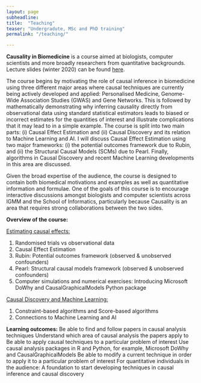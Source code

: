 ```yaml
---
layout: page
subheadline:
title:  "Teaching"
teaser: "Undergradute, MSc and PhD training"
permalink: "/teaching/"

---
```

<strong>Causality in Biomedicine</strong> is a course aimed at biologists, computer scientists and more broadly researchers from quantitative backgrounds. Lecture slides (winter 2020) can be found [here][1].

The course begins by motivating the role of causal inference in biomedicine using three different major areas where causal techniques are currently being actively developed and applied: Personalised Medicine, Genome-Wide Association Studies (GWAS) and Gene Networks. This is followed by mathematically demonstrating why inferring causality directly from observational data using standard statistical estimators leads to biased or incorrect estimates for the quantities of interest and illustrate complications that it may lead to in a simple example. The course is split into two main parts: (i) Causal Effect Estimation and (ii) Causal Discovery and its relation to Machine Learning and AI. I will discuss Causal Effect Estimation using two major frameworks: (i) the potential outcomes framework due to Rubin, and (ii) the Structural Causal Models (SCMs) due to Pearl. Finally, algorithms in Causal Discovery and recent Machine Learning developments in this area are discussed. 

Given the broad expertise of the audience, the course is designed to contain both biomedical motivations and examples as well as quantitative information and formulae. One of the goals of this course is to encourage interactive discussions amongst biologists and computer scientists across IGMM and the School of Informatics, particularly because Causality is an area that requires strong collaborations between the two sides.

<strong>Overview of the course:</strong>

<u>Estimating causal effects:</u>
1. Randomised trials vs observational data
2. Causal Effect Estimation
3. Rubin: Potential outcomes framework (observed & unobserved confounders)
4. Pearl: Structural causal models framework (observed & unobserved confounders)
5. Computer simulations and numerical exercises: Introducing Microsoft DoWhy and CausalGraphicalModels Python package

<u>Causal Discovery and Machine Learning:</u>
1. Constraint-based algorithms and Score-based algorithms
2. Connections to Machine Learning and AI


<strong>Learning outcomes:</strong>
Be able to find and follow papers in causal analysis techniques 
Understand which area of causal analysis the papers apply to
Be able to apply causal techniques to a particular problem of interest 
Use causal analysis packages in R and Python, for example, Microsoft DoWhy and CausalGraphicalModels
Be able to modify a current technique in order to apply it to a particular problem of interest 
For quantitative individuals in the audience: A foundation to start developing techniques in causal inference and causal discovery

[1]: https://github.com/avakhamseh/Causality_in_Biomedicine_Lectures